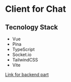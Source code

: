 # Client for Chat

## Tecnology Stack

- Vue
- Pina
- TypeScript
- Socket.io
- TailwindCSS
- Vite

[Link for backend part](https://github.com/sezardino/chat-backend)
